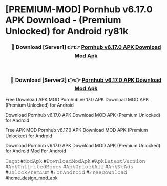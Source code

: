 # [PREMIUM-MOD] Pornhub v6.17.0 APK Download - (Premium Unlocked) for Android ry81k



<div align="center">
<h3>🔴 Download [Server1] 👉👉 <a href="https://momento.my/?title=Pornhub_v6.17.0_APK_Download">Pornhub v6.17.0 APK Download Mod Apk</a></h3><br>

<h3>🔴 Download [Server2] 👉👉 <a href="https://momento.my/?title=Pornhub_v6.17.0_APK_Download">Pornhub v6.17.0 APK Download Mod Apk</a></h3>
</div>



Free Download APK MOD Pornhub v6.17.0 APK Download MOD APK (Premium Unlocked) for Android

Download Pornhub v6.17.0 APK Download MOD APK (Premium Unlocked) for Android

Free APK MOD Pornhub v6.17.0 APK Download MOD APK (Premium Unlocked) for Android

Download Pornhub v6.17.0 APK Download MOD APK (Premium Unlocked) for Android Mod For Android

𝚃𝚊𝚐𝚜: #𝙼𝚘𝚍𝙰𝚙𝚔 #𝙳𝚘𝚠𝚗𝚕𝚘𝚊𝚍𝙼𝚘𝚍𝙰𝚙𝚔 #𝙰𝚙𝚔𝙻𝚊𝚝𝚎𝚜𝚝𝚅𝚎𝚛𝚜𝚒𝚘𝚗 #𝙰𝚙𝚔𝚄𝚗𝚕𝚒𝚖𝚒𝚝𝚎𝚍𝙼𝚘𝚗𝚎𝚢 #𝙰𝚙𝚔𝚄𝚗𝚕𝚘𝚌𝚔𝙰𝚕𝚕 #𝙰𝚙𝚔𝙽𝚘𝙰𝚍𝚜 #𝚄𝚗𝚕𝚘𝚌𝚔𝙿𝚛𝚎𝚖𝚒𝚞𝚖 #𝙵𝚘𝚛𝙰𝚗𝚍𝚛𝚘𝚒𝚍 #𝙵𝚛𝚎𝚎𝙳𝚘𝚠𝚗𝚕𝚘𝚊𝚍 #home_design_mod_apk
